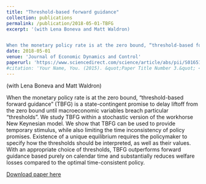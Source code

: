 ```yaml
---
title: "Threshold-based forward guidance"
collection: publications
permalink: /publication/2018-05-01-TBFG
excerpt: '(with Lena Boneva and Matt Waldron)


When the monetary policy rate is at the zero bound, “threshold-based forward guidance” (TBFG) is a state-contingent promise to delay liftoff from the zero bound until macroeconomic variables breach particular “thresholds”. We study TBFG within a stochastic version of the workhorse New Keynesian model. We show that TBFG can be used to provide temporary stimulus, while also limiting the time inconsistency of policy promises. Existence of a unique equilibrium requires the policymaker to specify how the thresholds should be interpreted, as well as their values. With an appropriate choice of thresholds, TBFG outperforms forward guidance based purely on calendar time and substantially reduces welfare losses compared to the optimal time-consistent policy.'
date: 2018-05-01
venue: 'Journal of Economic Dynamics and Control'
paperurl: 'https://www.sciencedirect.com/science/article/abs/pii/S0165188918300721'
#citation: 'Your Name, You. (2015). &quot;Paper Title Number 3.&quot; <i>Journal 1</i>. 1(3).'
---
```

(with Lena Boneva and Matt Waldron)

When the monetary policy rate is at the zero bound, “threshold-based forward guidance” (TBFG) is a state-contingent promise to delay liftoff from the zero bound until macroeconomic variables breach particular “thresholds”. We study TBFG within a stochastic version of the workhorse New Keynesian model. We show that TBFG can be used to provide temporary stimulus, while also limiting the time inconsistency of policy promises. Existence of a unique equilibrium requires the policymaker to specify how the thresholds should be interpreted, as well as their values. With an appropriate choice of thresholds, TBFG outperforms forward guidance based purely on calendar time and substantially reduces welfare losses compared to the optimal time-consistent policy.

[Download paper here](https://www.sciencedirect.com/science/article/abs/pii/S0165188918300721)
